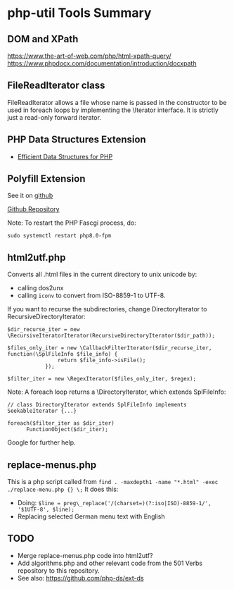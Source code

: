 # php-util Tools Summary
## DOM and XPath

https://www.the-art-of-web.com/php/html-xpath-query/
https://www.phpdocx.com/documentation/introduction/docxpath

## FileReadIterator class 

FileReadIterator allows a file whose name is passed in the constructor to be used in foreach loops by implementing the \Iterator interface. It is strictly just a read-only forward iterator. 

## PHP Data Structures Extension

* [Efficient Data Structures for PHP](https://medium.com/@rtheunissen/efficient-data-structures-for-php-7-9dda7af674cd)

## Polyfill Extension

See it on [github](https://github.com/php-ds/polyfill)

[Github Repository](https://github.com/php-ds/ext-ds)

Note: To restart the PHP Fascgi process, do: 

    sudo systemctl restart php8.0-fpm

## html2utf.php

Converts all .html files in the current directory to unix unicode by:

* calling dos2unx
* calling `iconv` to convert from ISO-8859-1 to UTF-8.

If you want to recurse the subdirectories, change DirectoryIterator to RecursiveDirectoryIterator:

    $dir_recurse_iter = new \RecursiveIteratorIterator(RecursiveDirectoryIterator($dir_path));

    $files_only_iter = new \CallbackFilterIterator($dir_recurse_iter, function(\SplFileInfo $file_info) {
                    return $file_info->isFile();
                });
                
    $filter_iter = new \RegexIterator($files_only_iter, $regex);

Note: A foreach loop returns a \DirectoryIterator, which extends SplFileInfo:

    // class DirectoryIterator extends SplFileInfo implements SeekableIterator {...}

    foreach($filter_iter as $dir_iter) 
          FunctionObject($dir_iter); 


Google for further help.

## replace-menus.php

This is a php script called from `find . -maxdepth1 -name "*.html" -exec ./replace-menu.php {} \;`
It does this:

* Doing: `$line = preg\_replace('/(charset=)(?:iso|ISO)-8859-1/', '$1UTF-8', $line);`
* Replacing selected German menu text with English

## TODO

* Merge replace-menus.php code into html2utf?
* Add algorithms.php and other relevant code from the 501 Verbs repository to this repository.
* See also: https://github.com/php-ds/ext-ds
